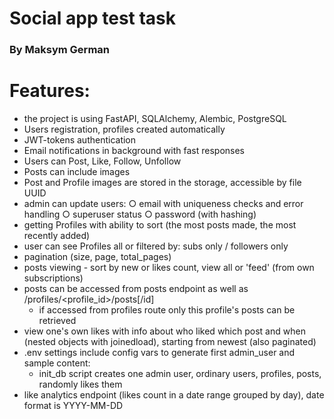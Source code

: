 # Social app test task

### By Maksym German


# Features:

- the project is using FastAPI, SQLAlchemy, Alembic, PostgreSQL
- Users registration, profiles created automatically
- JWT-tokens authentication
- Email notifications in background with fast responses
- Users can Post, Like, Follow, Unfollow
- Posts can include images
- Post and Profile images are stored in the storage, accessible by file UUID
- admin can update users: 
    ○ email with uniqueness checks and error handling
    ○ superuser status
    ○ password (with hashing)
- getting Profiles with ability to sort (the most posts made, the most recently added)
- user can see Profiles all or filtered by: subs only / followers only
- pagination (size, page, total_pages)
- posts viewing - sort by new or likes count, view all or 'feed' (from own subscriptions)
- posts can be accessed from posts endpoint as well as /profiles/<profile_id>/posts[/id]
  - if accessed from profiles route only this profile's posts can be retrieved
- view one's own likes with info about who liked which post and when (nested objects with joinedload), starting from newest (also paginated)
- .env settings include config vars to generate first admin_user and sample content:
    - init_db script creates one admin user, ordinary users, profiles, posts, randomly likes them
- like analytics endpoint (likes count in a date range grouped by day), date format is YYYY-MM-DD